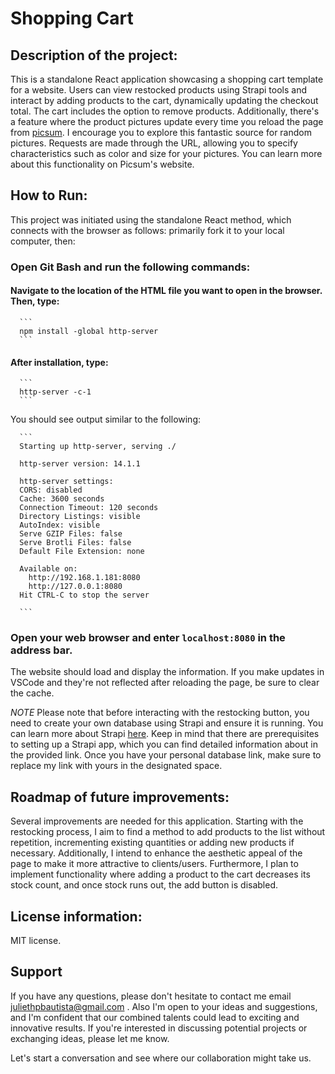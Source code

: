 # Shopping Cart

## Description of the project:
 This is a standalone React application showcasing a shopping cart template for a website. Users can view restocked products using Strapi tools and interact by adding products to the cart, dynamically updating the checkout total. The cart includes the option to remove products. Additionally, there's a feature where the product pictures update every time you reload the page from [picsum](https://picsum.photos/). I encourage you to explore this fantastic source for random pictures. Requests are made through the URL, allowing you to specify characteristics such as color and size for your pictures. You can learn more about this functionality on Picsum's website.

## How to Run:
This project was initiated using the standalone React method, which connects with the browser as follows: primarily fork it to your local computer, then:
### Open Git Bash and run the following commands:

#### Navigate to the location of the HTML file you want to open in the browser. Then, type:
      ```
      npm install -global http-server
      ```
#### After installation, type:
      ```
      http-server -c-1
      ```
      
You should see output similar to the following:

      ```
      Starting up http-server, serving ./
      
      http-server version: 14.1.1
      
      http-server settings:
      CORS: disabled
      Cache: 3600 seconds
      Connection Timeout: 120 seconds
      Directory Listings: visible
      AutoIndex: visible
      Serve GZIP Files: false
      Serve Brotli Files: false
      Default File Extension: none
      
      Available on:
        http://192.168.1.181:8080
        http://127.0.0.1:8080
      Hit CTRL-C to stop the server
      
      ```

### Open your web browser and enter `localhost:8080` in the address bar. 
The website should load and display the information. If you make updates in VSCode and they're not reflected after reloading the page, be sure to clear the cache.

*NOTE* Please note that before interacting with the restocking button, you need to create your own database using Strapi and ensure it is running. You can learn more about Strapi [here](https://docs.strapi.io/dev-docs/quick-start#_1-install-strapi-and-create-a-new-project). Keep in mind that there are prerequisites to setting up a Strapi app, which you can find detailed information about in the provided link. Once you have your personal database link, make sure to replace my link with yours in the designated space. 


## Roadmap of future improvements:
Several improvements are needed for this application. Starting with the restocking process, I aim to find a method to add products to the list without repetition, incrementing existing quantities or adding new products if necessary. Additionally, I intend to enhance the aesthetic appeal of the page to make it more attractive to clients/users. Furthermore, I plan to implement functionality where adding a product to the cart decreases its stock count, and once stock runs out, the add button is disabled.

## License information:
MIT license.

## Support
If you have any questions, please don't hesitate to contact me email <juliethpbautista@gmail.com>
 . Also I'm open to your ideas and suggestions, and I'm confident that our combined talents could lead to exciting and innovative results. If you're interested in discussing potential projects or exchanging ideas, please let me know.

Let's start a conversation and see where our collaboration might take us.

